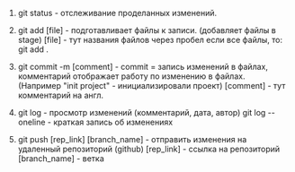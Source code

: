 1. git status - отслеживание проделанных изменений.
2. git add [file] - подготавливает файлы к записи. (добавляет файлы в stage)
[file] - тут названия файлов через пробел
если все файлы, то:
   git add .

3. git commit -m [comment] - commit = запись изменений в файлах, комментарий отображает работу по изменению в файлах.
(Например "init project" - инициализировали проект)
[comment] - тут комментарий на англ.

4. git log - просмотр изменений (комментарий, дата, автор)
   git log --oneline - краткая запись об изменениях

5. git push [rep_link] [branch_name] - отправить изменения на удаленный репозиторий (github)
[rep_link] - ссылка на репозиторий
[branch_name] - ветка